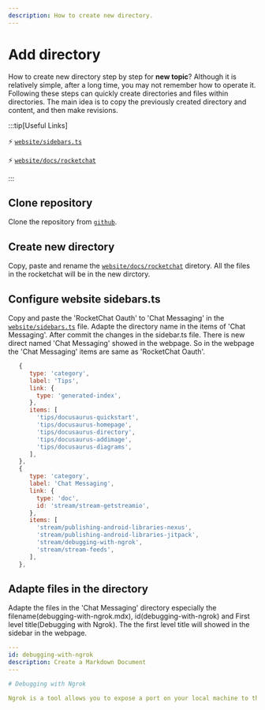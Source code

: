 ```yaml
---
description: How to create new directory.
---
```


# Add directory

How to create new directory step by step for **new topic**? Although it is relatively simple, after a long time, you may not remember how to operate it. Following these steps can quickly create directories and files within directories.
The main idea is to copy the previously created directory and content, and then make revisions.

:::tip[Useful Links]

⚡️ [`website/sidebars.ts`](https://github.com/TheBestOrNothing/thebestornothing.github.io/edit/main/website/sidebars.ts)

⚡️ [`website/docs/rocketchat`](https://github.com/TheBestOrNothing/thebestornothing.github.io/tree/main/website/docs/tips)

:::


## Clone repository  
Clone the repository from [`github`](https://github.com/TheBestOrNothing/thebestornothing.github.io). 

## Create new directory
Copy, paste and rename the [`website/docs/rocketchat`](https://github.com/TheBestOrNothing/thebestornothing.github.io/tree/main/website/docs/rocketchat) diretory. 
All the files in the rocketchat will be in the new dirctory.

## Configure website sidebars.ts
Copy and paste the 'RocketChat Oauth' to 'Chat Messaging' in the [`website/sidebars.ts`](https://github.com/TheBestOrNothing/thebestornothing.github.io/edit/main/website/sidebars.ts) file.
Adapte the directory name in the items of 'Chat Messaging'. After commit the changes in the sidebar.ts file. There is new direct named 'Chat Messaging' showed in the webpage.
So in the webpage the 'Chat Messaging' items are same as 'RocketChat Oauth'.

```js title="sidebars.ts"
   {
      type: 'category',
      label: 'Tips',
      link: {
        type: 'generated-index',
      },
      items: [
        'tips/docusaurus-quickstart',
        'tips/docusaurus-homepage',
        'tips/docusaurus-directory',
        'tips/docusaurus-addimage',
        'tips/docusaurus-diagrams',
      ],
   },
   {
      type: 'category',
      label: 'Chat Messaging',
      link: {
        type: 'doc',
        id: 'stream/stream-getstreamio',
      },
      items: [
        'stream/publishing-android-libraries-nexus',
        'stream/publishing-android-libraries-jitpack',
        'stream/debugging-with-ngrok',
        'stream/stream-feeds',
      ],
   },
```

## Adapte files in the directory
Adapte the files in the 'Chat Messaging' directory especially the filename(debugging-with-ngrok.mdx), id(debugging-with-ngrok) and First level title(Debugging with Ngrok).
The the first level title will showed in the sidebar in the webpage.

```yml title="debugging-with-ngrok.mdx"
---
id: debugging-with-ngrok
description: Create a Markdown Document
---

# Debugging with Ngrok

Ngrok is a tool allows you to expose a port on your local machine to the internet, allowing you to receive and monitor incoming requests from external sources such as webhooks. This makes Ngrok a perfect fit for debugging webhook payloads that come from Stream Chat.

```


